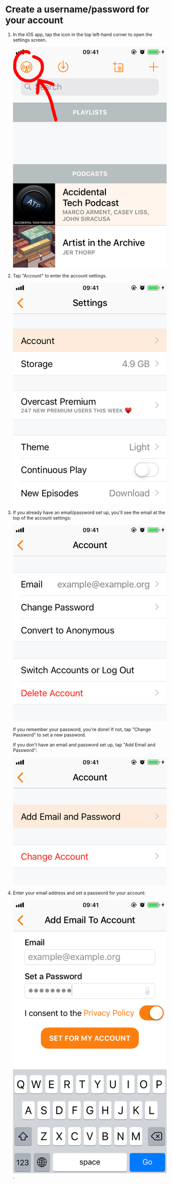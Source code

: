 # Create a username/password for your account

1.  In the iOS app, tap the icon in the top left-hand corner to open the settings screen.

    ![Screenshot of Overcast, with an icon in the top-left corner highlighted with a red arrow.](overcast_account_1.png)

2.  Tap "Account" to enter the account settings.

    ![An iOS settings screen, with a list of options. "Settings" is highlighted in orange.](overcast_account_2.png)

3.  If you already have an email/password set up, you'll see the email at the top of the account settings:

    ![Account settings. The email entry has "example@example.org" filled in.](overcast_account_3a.png)

    If you remember your password, you're done!
    If not, tap "Change Password" to set a new password.

    If you don't have an email and password set up, tap "Add Email and Password":

    ![An iOS settings screen, with a list of options. "Add Email and Password" is highlighted in orange.](overcast_account_3b.png)

4.  Enter your email address and set a password for your account:

    ![An "Add Email To Account" settings screen, with email and password fields](overcast_account_4.png).
